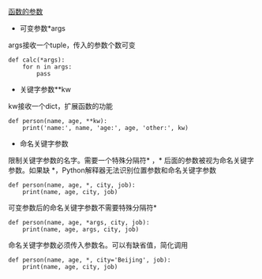 [函数的参数](http://www.liaoxuefeng.com/wiki/0014316089557264a6b348958f449949df42a6d3a2e542c000/001431752945034eb82ac80a3e64b9bb4929b16eeed1eb9000)

- 可变参数*args

args接收一个tuple，传入的参数个数可变
```
def calc(*args):
    for n in args:
        pass
```
- 关键字参数**kw

kw接收一个dict，扩展函数的功能
```
def person(name, age, **kw):
    print('name:', name, 'age:', age, 'other:', kw)
```
- 命名关键字参数

限制关键字参数的名字。需要一个特殊分隔符* ，* 后面的参数被视为命名关键字参数。如果缺 *，Python解释器无法识别位置参数和命名关键字参数
```
def person(name, age, *, city, job):
    print(name, age, city, job)
```
可变参数后的命名关键字参数不需要特殊分隔符*
```
def person(name, age, *args, city, job):
    print(name, age, args, city, job)
```
命名关键字参数必须传入参数名。可以有缺省值，简化调用
```
def person(name, age, *, city='Beijing', job):
    print(name, age, city, job)
```
